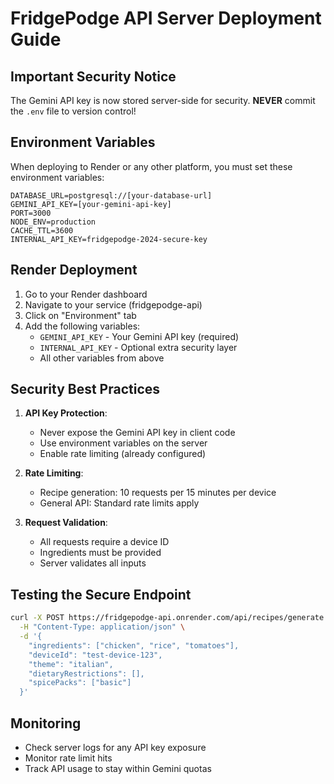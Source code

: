# FridgePodge API Server Deployment Guide

## Important Security Notice

The Gemini API key is now stored server-side for security. **NEVER** commit the `.env` file to version control!

## Environment Variables

When deploying to Render or any other platform, you must set these environment variables:

```
DATABASE_URL=postgresql://[your-database-url]
GEMINI_API_KEY=[your-gemini-api-key]
PORT=3000
NODE_ENV=production
CACHE_TTL=3600
INTERNAL_API_KEY=fridgepodge-2024-secure-key
```

## Render Deployment

1. Go to your Render dashboard
2. Navigate to your service (fridgepodge-api)
3. Click on "Environment" tab
4. Add the following variables:
   - `GEMINI_API_KEY` - Your Gemini API key (required)
   - `INTERNAL_API_KEY` - Optional extra security layer
   - All other variables from above

## Security Best Practices

1. **API Key Protection**:
   - Never expose the Gemini API key in client code
   - Use environment variables on the server
   - Enable rate limiting (already configured)

2. **Rate Limiting**:
   - Recipe generation: 10 requests per 15 minutes per device
   - General API: Standard rate limits apply

3. **Request Validation**:
   - All requests require a device ID
   - Ingredients must be provided
   - Server validates all inputs

## Testing the Secure Endpoint

```bash
curl -X POST https://fridgepodge-api.onrender.com/api/recipes/generate \
  -H "Content-Type: application/json" \
  -d '{
    "ingredients": ["chicken", "rice", "tomatoes"],
    "deviceId": "test-device-123",
    "theme": "italian",
    "dietaryRestrictions": [],
    "spicePacks": ["basic"]
  }'
```

## Monitoring

- Check server logs for any API key exposure
- Monitor rate limit hits
- Track API usage to stay within Gemini quotas